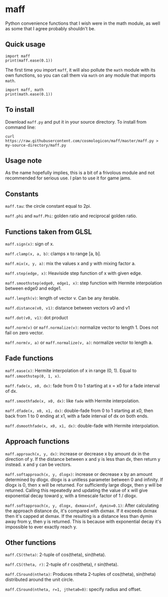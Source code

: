 # maff
Python convenience functions that I wish were in the math module, as well as some that I agree
probably shouldn't be.

## Quick usage

	import maff
	print(maff.ease(0.1))

The first time you import `maff`, it will also pollute the `math` module with its own functions, so
you can call them via `math` on any module that imports `math`.

	import maff, math
	print(math.ease(0.1))

## To install

Download `maff.py` and put it in your source directory. To install from command line:

	curl https://raw.githubusercontent.com/cosmologicon/maff/master/maff.py > my-source-directory/maff.py

## Usage note

As the name hopefully implies, this is a bit of a frivolous module and not recommended for serious
use. I plan to use it for game jams.

## Constants

`maff.tau`: the circle constant equal to 2pi.

`maff.phi` and `maff.Phi`: golden ratio and reciprocal golden ratio.

## Functions taken from GLSL

`maff.sign(x)`: sign of x.

`maff.clamp(x, a, b)`: clamps x to range [a, b].

`maff.mix(x, y, a)`: mix the values x and y with mixing factor a.

`maff.step(edge, x)`: Heaviside step function of x with given edge.

`maff.smoothstep(edge0, edge1, x)`: step function with Hermite interpolation between edge0 and edge1.

`maff.length(v)`: length of vector v. Can be any iterable.

`maff.distance(v0, v1)`: distance between vectors v0 and v1

`maff.dot(v0, v1)`: dot product

`maff.norm(v)` or `maff.normalize(v)`: normalize vector to length 1. Does not fail on zero vector.

`maff.norm(v, a)` or `maff.normalize(v, a)`: normalize vector to length a.

## Fade functions

`maff.ease(x)`: Hermite interpolation of x in range (0, 1). Equal to `maff.smoothstep(0, 1, x)`.

`maff.fade(x, x0, dx)`: fade from 0 to 1 starting at x = x0 for a fade interval of dx.

`maff.smoothfade(x, x0, dx)`: like `fade` with Hermite interpolation.

`maff.dfade(x, x0, x1, dx)`: double-fade from 0 to 1 starting at x0, then back from 1 to 0 ending at
x1, with a fade interval of dx on both ends.

`maff.dsmoothfade(x, x0, x1, dx)`: double-fade with Hermite interpolation.

## Approach functions

`maff.approach(x, y, dx)`: increase or decrease x by amount dx in the direction of y. If the
distance between x and y is less than dx, then return y instead. x and y can be vectors.

`maff.softapproach(x, y, dlogx)`: increase or decrease x by an amount determined by dlogx. dlogx is
a unitless parameter between 0 and infinity. If dlogx is 0, then x will be returned. For
sufficiently large dlogx, then y will be returned. Calling this repeatedly and updating the value of
x will give exponential decay toward y, with a timescale factor of 1 / dlogx.

`maff.softapproach(x, y, dlogx, dxmax=inf, dymin=0.1)`: After calculating the approach distance dx,
it's compared with dxmax. If it exceeds dxmax then it's capped at dxmax. If the resulting is a
distance less than dymin away from y, then y is returned. This is because with exponential decay
it's impossible to ever exactly reach y.

## Other functions

`maff.CS(theta)`: 2-tuple of cos(theta), sin(theta).

`maff.CS(theta, r)`: 2-tuple of r cos(theta), r sin(theta).

`maff.CSround(ntheta)`: Produces ntheta 2-tuples of cos(theta), sin(theta) distributed around the
unit circle.

`maff.CSround(ntheta, r=1, jtheta0=0)`: specify radius and offset.

